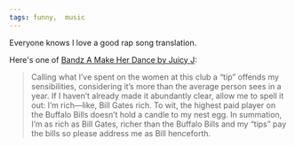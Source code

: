 ```yaml
---
tags: funny,  music
---
```


Everyone knows I love a good rap song translation.

Here's one of [Bandz A Make Her Dance by Juicy J](https://web.archive.org/web/20201025030230/http://adanai.com/bandz-a-make-her-dance/): 

> Calling what I’ve spent on the women at this club a “tip” offends my sensibilities, considering it’s more than the average person sees in a year. If I haven’t already made it abundantly clear, allow me to spell it out: I’m rich—like, Bill Gates rich. To wit, the highest paid player on the Buffalo Bills doesn’t hold a candle to my nest egg. In summation, I’m as rich as Bill Gates, richer than the Buffalo Bills and my “tips” pay the bills so please address me as Bill henceforth.